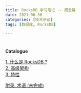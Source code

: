 ```yaml
---
title: RocksDB 学习笔记 -- 概念篇
date: 2021-06-30
categories: [技术杂谈]
tags: [数据库, RocksDB]

---
```




# 

**Catalogue**

[1. 什么是 RocksDB ?](https://gukaifeng.cn/?p=525)  
[2. 高级架构](https://gukaifeng.cn/?p=527)  
[3. 特性](https://gukaifeng.cn/?p=531) 

[附录. 术语 (未完成)](https://gukaifeng.cn/?p=529)

<!--more-->
